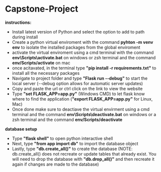 # Capstone-Project

**instructions:**

- Install latest version of Python and select the option to add to path during install
- Create a python virtual enviroment with the command **pyhton -m venv env** to isolate the installed packages from the global enviroment
- activate the virtual enviroment using a cmd terminal with the command **env\Scripts\activate.bat** on windows or zsh terminal and the command **env/Scripts/activate** on mac
- once acitavated, in the terminal type **"pip install -r requirements.txt"** to install all the necessary packages
- Navigate to project folder and type **"Flask run --debug"** to start the local server (--debug option allows for automatic server updates)
- Copy and paste the url or ctrl click on the link to view the website
- Type **"set FLASK_APP=app.py"** (Windows CMD) to let flask know where to find the application (**"export FLASK_APP=app.py"** for Linux, Mac)
- Once done make sure to deactiave the virtual envirment using a cmd terminal and the command **env\Scripts\deactivate.bat** on windows or a zsh terminal and the command **env/Scripts/deactivate**

**database setup**

- Type **"flask shell"** to open python interactive shell
- Next, type **"from app import db"** to import the database object
- Lastly, type **"db.create_all()"** to create the database (NOTE: db.create_all() does not recreate or update tables that already exist. You will need to drop the database with **"db.drop_all()"** and then recreate it again if changes are made to the database)
